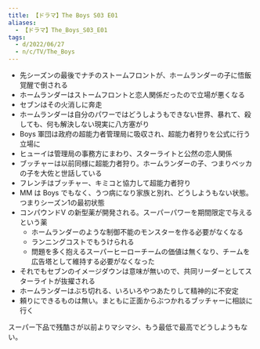 ```yaml
---
title: 【ドラマ】The Boys S03 E01
aliases:
  - 【ドラマ】The_Boys_S03_E01
tags:
  - d/2022/06/27
  - n/c/TV/The_Boys
---
```



- 先シーズンの最後でナチのストームフロントが、ホームランダーの子に悟飯覚醒で倒される
- ホームランダーはストームフロントと恋人関係だったので立場が悪くなる
- セブンはその火消しに奔走
- ホームランダーは自分のパワーではどうしようもできない世界、暴れて、殺しても、何も解決しない現実に八方塞がり
- Boys 軍団は政府の超能力者管理局に吸収され、超能力者狩りを公式に行う立場に
- ヒューイは管理局の事務方にまわり、スターライトと公然の恋人関係
- ブッチャーは以前同様に超能力者狩り。ホームランダーの子、つまりベッカの子を大佐と世話している
- フレンチはブッチャー、キミコと協力して超能力者狩り
- MM は Boys でもなく、うつ病になり家族と別れ、どうしようもない状態。つまりシーズン1の最初状態
- コンパウンドV の新型薬が開発される。スーパーパワーを期間限定で与えるという薬
  - ホームランダーのような制御不能のモンスターを作る必要がなくなる
  - ランニングコストでもうけられる
  - 問題を多く抱えるスーパーヒーローチームの価値は無くなり、チームを広告塔として維持する必要がなくなった
- それでもセブンのイメージダウンは意味が無いので、共同リーダーとしてスターライトが抜擢される
- ホームランダーはぶち切れる、いろいろやつあたりして精神的に不安定
- 頼りにできるものは無い。まともに正面からぶつかれるブッチャーに相談に行く


スーパー下品で残酷さが以前よりマシマシ、もう最低で最高でどうしようもない。
